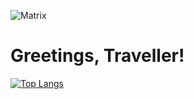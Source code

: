 <!--
[![My GitHub stats](https://github-readme-stats.vercel.app/api?username=AdrianMosnegutu&show_icons=true&theme=catppuccin_mocha)](https://github.com/anuraghazra/github-readme-stats.git)
-->

![Matrix]([https://github.com/cowboy8625/rusty-rain](https://user-images.githubusercontent.com/43012445/105452071-411e4880-5c43-11eb-8ae2-4de61f310bf9.gif))
# Greetings, Traveller!

[![Top Langs](https://github-readme-stats.vercel.app/api/top-langs/?username=AdrianMosnegutu&show_icons=true&layout=pie&theme=catppuccin_mocha)](https://github.com/anuraghazra/github-readme-stats)
